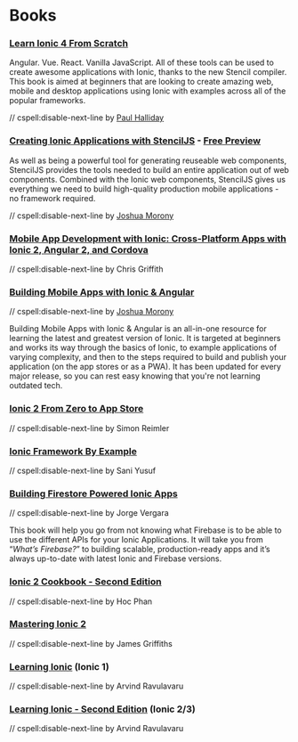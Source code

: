 # Books

### [Learn Ionic 4 From Scratch](https://leanpub.com/learnionic4fromscratch)

Angular. Vue. React. Vanilla JavaScript. All of these tools can be used to create awesome applications with Ionic, thanks to the new Stencil compiler. This book is aimed at beginners that are looking to create amazing web, mobile and desktop applications using Ionic with examples across all of the popular frameworks.

// cspell:disable-next-line
by [Paul Halliday](https:://developer.school)

### [Creating Ionic Applications with StencilJS](https://www.joshmorony.com/creating-ionic-applications-with-stencil-js/) - [Free Preview](https://cdn2.hubspot.net/hubfs/3776657/PREVIEW-Creating-Ionic-Apps-with-StencilJS.pdf)

As well as being a powerful tool for generating reuseable web components, StencilJS provides the tools needed to build an entire application out of web components. Combined with the Ionic web components, StencilJS gives us everything we need to build high-quality production mobile applications - no framework required.

// cspell:disable-next-line
by [Joshua Morony](https://www.joshmorony.com/blog)

### [Mobile App Development with Ionic: Cross-Platform Apps with Ionic 2, Angular 2, and Cordova](https://www.amazon.com/Mobile-App-Development-Ionic-Cross-Platform/dp/1491937785/ref=sr_1_2?ie=UTF8&qid=1464183332&sr=8-2&keywords=ionic+2)

// cspell:disable-next-line
by Chris Griffith

### [Building Mobile Apps with Ionic & Angular](https://www.joshmorony.com/building-mobile-apps-with-ionic-2/)

// cspell:disable-next-line
by [Joshua Morony](https://www.joshmorony.com/blog)

Building Mobile Apps with Ionic & Angular is an all-in-one resource for learning the latest and greatest version of Ionic. It is targeted at beginners and works its way through the basics of Ionic, to example applications of varying complexity, and then to the steps required to build and publish your application (on the app stores or as a PWA). It has been updated for every major release, so you can rest easy knowing that you're not learning outdated tech.

### [Ionic 2 From Zero to App Store](https://devdactic.com/zero-to-app)

// cspell:disable-next-line
by Simon Reimler

### [Ionic Framework By Example](https://www.packtpub.com/application-development/ionic-framework-example)

// cspell:disable-next-line
by Sani Yusuf

### [Building Firestore Powered Ionic Apps](https://javebratt.com/ionic-firebase-book/)

// cspell:disable-next-line
by Jorge Vergara

This book will help you go from not knowing what Firebase is to be able to use the different APIs for your Ionic Applications. It will take you from “_What’s Firebase?_” to building scalable, production-ready apps and it’s always up-to-date with latest Ionic and Firebase versions.

### [Ionic 2 Cookbook - Second Edition](https://www.amazon.com/Ionic-Cookbook-Second-Hoc-Phan-ebook/dp/B01C4D9VWS?ie=UTF8&keywords=ionic%202&qid=1464183332&ref_=sr_1_3&sr=8-3)

// cspell:disable-next-line
by Hoc Phan

### [Mastering Ionic 2](https://www.leanpub.com/masteringionic2)

// cspell:disable-next-line
by James Griffiths

### [Learning Ionic](https://www.packtpub.com/in/application-development/learning-ionic) (Ionic 1)

// cspell:disable-next-line
by Arvind Ravulavaru

### [Learning Ionic - Second Edition](https://www.packtpub.com/in/web-development/learning-ionic-second-edition) (Ionic 2/3)

// cspell:disable-next-line
by Arvind Ravulavaru
